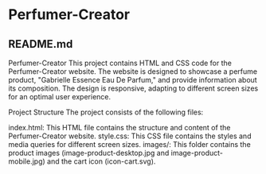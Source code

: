 # Perfumer-Creator

## README.md
Perfumer-Creator
This project contains HTML and CSS code for the Perfumer-Creator website. The website is designed to showcase a perfume product, "Gabrielle Essence Eau De Parfum," and provide information about its composition. The design is responsive, adapting to different screen sizes for an optimal user experience.

Project Structure
The project consists of the following files:

index.html: This HTML file contains the structure and content of the Perfumer-Creator website.
style.css: This CSS file contains the styles and media queries for different screen sizes.
images/: This folder contains the product images (image-product-desktop.jpg and image-product-mobile.jpg) and the cart icon (icon-cart.svg).